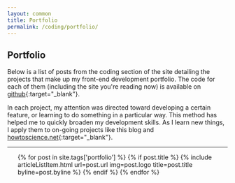 ```yaml
---
layout: common
title: Portfolio
permalink: /coding/portfolio/
---
```


## Portfolio

Below is a list of posts from the coding section of the site detailing the projects that make up my front-end development portfolio. The code for each of them (including the site you're reading now) is available on [github](https://github.com/StaphSynth){:target="\_blank"}.

In each project, my attention was directed toward developing a certain feature, or learning to do something in a particular way. This method has helped me to quickly broaden my development skills. As I learn new things, I apply them to on-going projects like this blog and [howtoscience.net](http://www.howtoscience.net/){:target="\_blank"}.

<hr>

<ul class="postList">
  {% for post in site.tags['portfolio'] %}
    {% if post.title %}
      {% include articleListItem.html url=post.url img=post.logo title=post.title byline=post.byline %}
    {% endif %}
  {% endfor %}
</ul>
